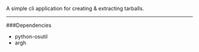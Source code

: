 A simple cli application for creating & extracting tarballs.

---

###Dependencies

- python-osutil
- argh
